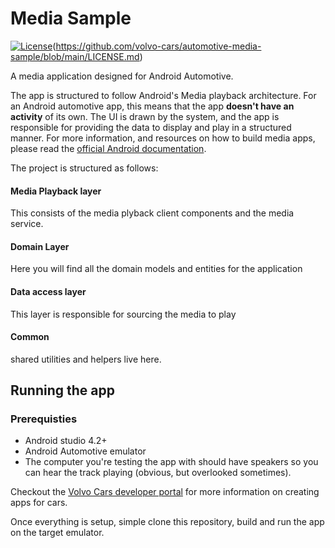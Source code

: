 # Media Sample
[![License](https://img.shields.io/badge/License-Apache%202.0-blue.svg)](https://opensource.org/licenses/Apache-2.0)(https://github.com/volvo-cars/automotive-media-sample/blob/main/LICENSE.md)

A media application designed for Android Automotive.

The app is structured to follow Android's Media playback architecture. For an Android automotive app, this means that the app **doesn't have an activity** of its own. The UI is drawn by the system, and the app is responsible for providing the data to display and play in a structured manner. For more information, and resources on how to build media apps, please read the [official Android documentation](https://developer.android.com/guide/topics/media-apps/media-apps-overview).

The project is structured as follows:

#### Media Playback layer
This consists of the media plyback client components and the media service.

#### Domain Layer

Here you will find all the domain models and entities for the application

#### Data access layer
This layer is responsible for sourcing the media to play

#### Common
shared utilities and helpers live here. 

## Running the app
### Prerequisties
* Android studio 4.2+
* Android Automotive emulator
* The computer you're testing the app with should have speakers so you can hear the track playing (obvious, but overlooked sometimes).

Checkout the [Volvo Cars developer portal](https://developer.android.com/guide/topics/media-apps/media-apps-overview) for more information on creating apps for cars.

Once everything is setup, simple clone this repository, build and run the app on the target emulator.
